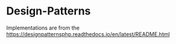 # Design-Patterns
Implementations are from the https://designpatternsphp.readthedocs.io/en/latest/README.html
